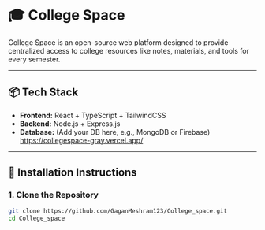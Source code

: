 # 🎓 College Space

College Space is an open-source web platform designed to provide centralized access to college resources like notes, materials, and tools for every semester.

---

## 📦 Tech Stack

- **Frontend:** React + TypeScript + TailwindCSS
- **Backend:** Node.js + Express.js
- **Database:** (Add your DB here, e.g., MongoDB or Firebase)
https://collegespace-gray.vercel.app/
---

## 🚀 Installation Instructions

### 1. Clone the Repository

```bash
git clone https://github.com/GaganMeshram123/College_space.git
cd College_space
